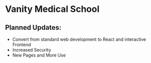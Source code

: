 # Vanity Medical School

## Planned Updates:
- Convert from standard web development to React and interactive Frontend
- Increased Security
- New Pages and More Use
